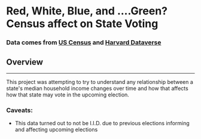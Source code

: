 # Red, White, Blue, and ....Green? Census affect on State Voting

### Data comes from [US Census](https://www.census.gov/topics/income-poverty/income/data/tables.1950.html) and [Harvard Dataverse](https://dataverse.harvard.edu/dataset.xhtml?persistentId=doi:10.7910/DVN/42MVDX)


## Overview
---
This project was attempting to try to understand any relationship between a state's median household income changes over time and how that affects how that state may vote in the upcoming election.



### Caveats:
* This data turned out to not be I.I.D. due to previous elections informing and affecting upcoming elections
